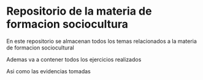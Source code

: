 # Repositorio de la materia de formacion sociocultura
En este repositorio se almacenan todos los temas relacionados a la materia de formacion sociocultural

Ademas va a contener todos los ejercicios realizados

Asi como las evidencias tomadas
